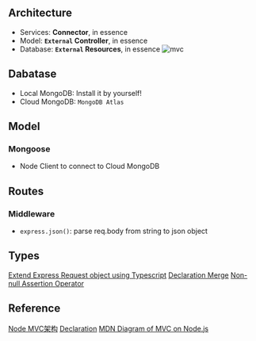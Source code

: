 ## Architecture
- Services: **Connector**, in essence
- Model: **`External` Controller**, in essence
- Database: **`External` Resources**, in essence
![mvc](https://geekeaskblogpics.s3-ap-southeast-2.amazonaws.com/posts/WX20190829-144102.png)

## Dabatase
- Local MongoDB: Install it by yourself!
- Cloud MongoDB: `MongoDB Atlas`

## Model
### Mongoose
- Node Client to connect to Cloud MongoDB


## Routes
### Middleware
- `express.json()`: parse req.body from string to json object


## Types
[Extend Express Request object using Typescript](https://stackoverflow.com/questions/37377731/extend-express-request-object-using-typescript)
[Declaration Merge](https://typescript.bootcss.com/declaration-merging.html)
[Non-null Assertion Operator](https://stackoverflow.com/questions/40349987/how-to-suppress-error-ts2533-object-is-possibly-null-or-undefined)

## Reference
[Node MVC架构](https://div.io/topic/1061)
[Declaration](https://ts.xcatliu.com/basics/declaration-files)
[MDN Diagram of MVC on Node.js](https://developer.mozilla.org/en-US/docs/Learn/Server-side/Express_Nodejs/routes)